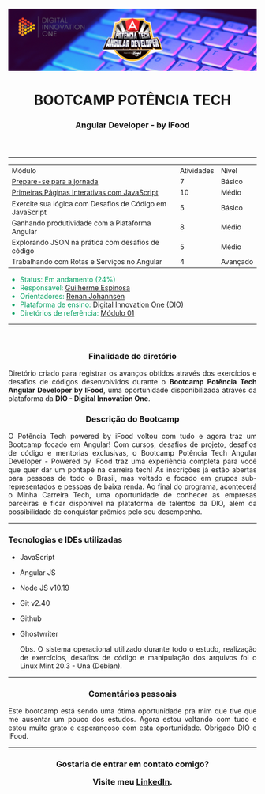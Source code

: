 ![Potencia-tech](./assets/bootcamp-Technology_Banner.png "Potência Tech")

<header>  
<h1 align="center"> BOOTCAMP POTÊNCIA TECH </h1>
<h3 align="center"> Angular Developer - by iFood </h3>
</header>

---
<div class="basicInfo">
  
  <table align="top">
    <tr>
        <td>Módulo</td>
        <td>Atividades</td>
        <td>Nível</td>
    </tr>
    <tr>
        <td><a href="https://github.com/Guilherme-Espinosa/Bootcamp_Potencia.Tech/tree/main/Apresentacao">Prepare-se para a jornada</a></td>
        <td>7</td>
        <td>Básico</td>
    </tr>
     <tr>
        <td><a href="https://github.com/Guilherme-Espinosa/Bootcamp_Potencia.Tech/tree/main/Paginas%20interativas%20JS">Primeiras Páginas Interativas com JavaScript</a></td>
        <td>10</td>
        <td>Médio</td>
    </tr>
    <tr>
        <td>Exercite sua lógica com Desafios de Código em JavaScript</td>
        <td>5</td>
        <td>Básico</td>
    </tr>
     <tr>
        <td>Ganhando produtividade com a Plataforma Angular</td>
        <td>8</td>
        <td>Médio</td>
    </tr>
     <tr>
        <td>Explorando JSON na prática com desafios de código</td>
        <td>5</td>
        <td>Médio</td>
    </tr>
     <tr>
        <td>Trabalhando com Rotas e Serviços no Angular</td>
        <td>4</td>
        <td>Avançado</td>
    </tr>
</table>
  
<div class="status" align="bottom">
<font color="#03A062">

- Status: Em andamento (24%)
- Responsável: <a href="https://www.linkedin.com/in/guilherme-espinosa/">Guilherme Espinosa</a>
- Orientadores: <a href="https://www.linkedin.com/in/renanjpaula/">Renan Johannsen</a>
- Plataforma de ensino: <a href="https://www.dio.me/sign-up?ref=KCR05AMJI8">Digital Innovation One (DIO)</a>
- Diretórios de referência: <a href="https://github.com/digitalinnovationone/javascript-developer-m1">Módulo 01</a>

</font>
</div>

</div>

---
</br>
<article align="center">

<h3> Finalidade do diretório </h3>

<p align="justify">
Diretório criado para registrar os avanços obtidos através dos exercícios e desafios de códigos desenvolvidos durante o <b>Bootcamp Potência Tech Angular Developer by IFood</b>, uma oportunidade disponibilizada através da plataforma da <b>DIO - Digital Innovation One</b>.
</p>

<h3> Descrição do Bootcamp </h3>

<p align="justify">
O Potência Tech powered by iFood voltou com tudo e agora traz um Bootcamp focado em Angular! Com cursos, desafios de projeto, desafios de código e mentorias exclusivas, o Bootcamp Potência Tech Angular Developer - Powered by iFood traz uma experiência completa para você que quer dar um pontapé na carreira tech! As inscrições já estão abertas para pessoas de todo o Brasil, mas voltado e focado em grupos sub-representados e pessoas de baixa renda. Ao final do programa, acontecerá o Minha Carreira Tech, uma oportunidade de conhecer as empresas parceiras e ficar disponível na plataforma de talentos da DIO, além da possibilidade de conquistar prêmios pelo seu desempenho.
</p>

</article>

---
<h3> Tecnologias e IDEs utilizadas </h3>

- JavaScript
- Angular JS
- Node JS	v10.19
- Git	v2.40
- Github
- Ghostwriter

  <p align="justify">
  Obs. O sistema operacional utilizado durante todo o estudo, realização de exercícios, desafios de código e manipulação dos arquivos foi o Linux Mint 20.3 - Una (Debian).
  </p>
  
---

<h3 align="center"> Comentários pessoais </h3>

<p align="justify">
Este bootcamp está sendo uma ótima oportunidade pra mim que tive que me ausentar um pouco dos estudos. Agora estou voltando com tudo e estou muito grato e esperançoso com esta oportunidade. Obrigado DIO e IFood.
</p>

---

<h3 align="center"> Gostaria de entrar em contato comigo?

Visite meu <a href="https://www.linkedin.com/in/guilherme-espinosa/">LinkedIn</a>.

</h3>
